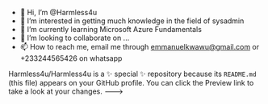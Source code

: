 - 👋 Hi, I’m @Harmless4u
- 👀 I’m interested in getting much knowledge in the field of sysadmin
- 🌱 I’m currently learning Microsoft Azure Fundamentals
- 💞️ I’m looking to collaborate on ...
- 📫 How to reach me, email me through emmanuelkwawu@gmail.com or 
      +233244565426 on whatsapp

Harmless4u/Harmless4u is a ✨ special ✨ repository because its `README.md` (this file) appears on your GitHub profile.
You can click the Preview link to take a look at your changes.
--->
